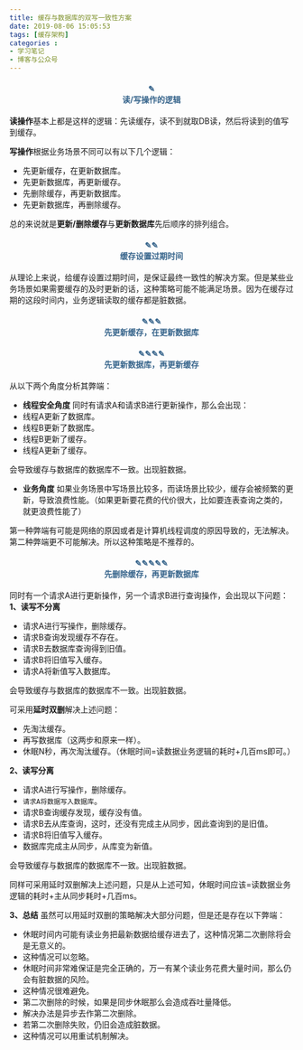 ```yaml
---
title: 缓存与数据库的双写一致性方案
date: 2019-08-06 15:05:53
tags: [缓存架构]
categories :
- 学习笔记
- 博客与公众号
---
```


#### <center><font color = "#36648B">✎</font><br/><font color = "#36648B">读/写操作的逻辑</font></center>
**读操作**基本上都是这样的逻辑：先读缓存，读不到就取DB读，然后将读到的值写到缓存。

**写操作**根据业务场景不同可以有以下几个逻辑：
- 先更新缓存，在更新数据库。
- 先更新数据库，再更新缓存。
- 先删除缓存，再更新数据库。
- 先更新数据库，再删除缓存。

总的来说就是**更新/删除缓存**与**更新数据库**先后顺序的排列组合。


#### <center><font color = "#36648B">✎✎</font><br/><font color = "#36648B">缓存设置过期时间</font></center>
从理论上来说，给缓存设置过期时间，是保证最终一致性的解决方案。但是某些业务场景如果需要缓存的及时更新的话，这种策略可能不能满足场景。因为在缓存过期的这段时间内，业务逻辑读取的缓存都是脏数据。

#### <center><font color = "#36648B">✎✎✎</font><br/><font color = "#36648B">先更新缓存，在更新数据库</font></center>

#### <center><font color = "#36648B">✎✎✎✎</font><br/><font color = "#36648B">先更新数据库，再更新缓存</font></center>
从以下两个角度分析其弊端：
- **线程安全角度**
同时有请求A和请求B进行更新操作，那么会出现：
 - 线程A更新了数据库。
 - 线程B更新了数据库。
 - 线程B更新了缓存。
 - 线程A更新了缓存。
 
  会导致缓存与数据库的数据库不一致。出现脏数据。

- **业务角度**
如果业务场景中写场景比较多，而读场景比较少，缓存会被频繁的更新，导致浪费性能。（如果更新要花费的代价很大，比如要连表查询之类的，就更浪费性能了）

第一种弊端有可能是网络的原因或者是计算机线程调度的原因导致的，无法解决。第二种弊端更不可能解决。所以这种策略是不推荐的。

#### <center><font color = "#36648B">✎✎✎✎✎</font><br/><font color = "#36648B">先删除缓存，再更新数据库</font></center>
同时有一个请求A进行更新操作，另一个请求B进行查询操作，会出现以下问题：
**1、读写不分离**
 - 请求A进行写操作，删除缓存。
 - 请求B查询发现缓存不存在。
 - 请求B去数据库查询得到旧值。
 - 请求B将旧值写入缓存。
 - 请求A将新值写入数据库。

会导致缓存与数据库的数据库不一致。出现脏数据。

可采用**延时双删**解决上述问题：
 - 先淘汰缓存。
 - 再写数据库（这两步和原来一样）。
 - 休眠N秒，再次淘汰缓存。（休眠时间=读数据业务逻辑的耗时+几百ms即可。）

**2、读写分离**
- 请求A进行写操作，删除缓存。
- `请求A将数据写入数据库`。
- 请求B查询缓存发现，缓存没有值。
- 请求B去从库查询，这时，还没有完成主从同步，因此查询到的是旧值。
- 请求B将旧值写入缓存。
- 数据库完成主从同步，从库变为新值。

会导致缓存与数据库的数据库不一致。出现脏数据。

同样可采用延时双删解决上述问题，只是从上述可知，休眠时间应该=读数据业务逻辑的耗时+主从同步耗时+几百ms。

**3、总结**
虽然可以用延时双删的策略解决大部分问题，但是还是存在以下弊端：
- 休眠时间内可能有读业务把最新数据给缓存进去了，这种情况第二次删除将会是无意义的。
 - 这种情况可以忽略。
- 休眠时间非常难保证是完全正确的，万一有某个读业务花费大量时间，那么仍会有脏数据的风险。
 - 这种情况很难避免。
- 第二次删除的时候，如果是同步休眠那么会造成吞吐量降低。
 - 解决办法是异步去作第二次删除。
- 若第二次删除失败，仍旧会造成脏数据。
 - 这种情况可以用重试机制解决。

